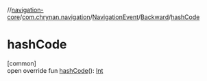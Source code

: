 //[navigation-core](../../../../index.md)/[com.chrynan.navigation](../../index.md)/[NavigationEvent](../index.md)/[Backward](index.md)/[hashCode](hash-code.md)

# hashCode

[common]\
open override fun [hashCode](hash-code.md)(): [Int](https://kotlinlang.org/api/latest/jvm/stdlib/kotlin/-int/index.html)
